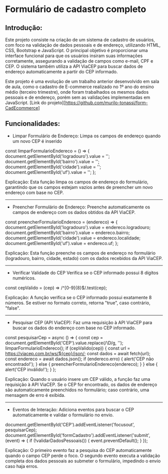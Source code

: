 # Formulário de cadastro completo

## Introdução:

Este projeto consiste na criação de um sistema de cadastro de usuários, com foco na validação de dados pessoais e de endereço, utilizando HTML, CSS, Bootstrap e JavaScript. O principal objetivo é proporcionar uma interface funcional para que os usuários insiram suas informações corretamente, assegurando a validação de campos como e-mail, CPF e CEP. O sistema também utiliza a API ViaCEP para buscar dados de endereço automaticamente a partir do CEP informado.

Este projeto é uma evolução de um trabalho anterior desenvolvido em sala de aula, como o cadastro de E-commerce realizado no 1º ano do ensino médio (terceiro trimestre), onde foram trabalhados os mesmos dados pessoais e de endereço, porém sem as validações implementadas em JavaScript. [Link do projeto][https://github.com/murilo-tonassi/form-CadEcommerce]

## Funcionalidades:

- Limpar Formulário de Endereço: Limpa os campos de endereço quando um novo CEP é inserido

const limparFormularioEndereco = () => {
    document.getElementById('logradouro').value = '';
    document.getElementById('bairro').value = '';
    document.getElementById('cidade').value = '';
    document.getElementById('uf').value = '';
};

Explicação: Esta função limpa os campos de endereço do formulário, garantindo que os campos estejam vazios antes de preencher um novo endereço com base no CEP.
<hr>

- Preencher Formulário de Endereço: Preenche automaticamente os campos de endereço com os dados obtidos da API ViaCEP.

const preencherFormularioEndereco = (endereco) => {
    document.getElementById('logradouro').value = endereco.logradouro;
    document.getElementById('bairro').value = endereco.bairro;
    document.getElementById('cidade').value = endereco.localidade;
    document.getElementById('uf').value = endereco.uf;
};

Explicação: Esta função preenche os campos de endereço no formulário (logradouro, bairro, cidade, estado) com os dados recebidos da API ViaCEP.
<hr>

- Verificar Validade do CEP Verifica se o CEP informado possui 8 dígitos numéricos.

const cepValido = (cep) => /^[0-9]{8}$/.test(cep);

Explicação: A função verifica se o CEP informado possui exatamente 8 números. Se estiver no formato correto, retorna "true", caso contrário, "false".
<hr>

- Pesquisar CEP (API ViaCEP): Faz uma requisição à API ViaCEP para buscar os dados do endereço com base no CEP informado.

const pesquisarCep = async () => {
    const cep = document.getElementById('CEP').value.replace(/\D/g, '');
    limparFormularioEndereco();
    if (cepValido(cep)) {
        const url = https://viacep.com.br/ws/${cep}/json/;
        const dados = await fetch(url);
        const endereco = await dados.json();
        if (endereco.erro) {
            alert('CEP não encontrado!');
        } else {
            preencherFormularioEndereco(endereco);
        }
    } else {
        alert('CEP inválido!');
    }
};

Explicação: Quando o usuário insere um CEP válido, a função faz uma requisição à API ViaCEP. Se o CEP for encontrado, os dados de endereço são automaticamente preenchidos no formulário; caso contrário, uma mensagem de erro é exibida.
<hr>

- Eventos de Interação: Adiciona eventos para buscar o CEP automaticamente e validar o formulário no envio.

document.getElementById('CEP').addEventListener('focusout', pesquisarCep);
document.getElementById('formCadastro').addEventListener('submit', (event) => {
    if (!validarDadosPessoais()) {
        event.preventDefault();
    }
});

Explicação: O primeiro evento faz a pesquisa do CEP automaticamente quando o campo CEP perde o foco. O segundo evento executa a validação completa dos dados pessoais ao submeter o formulário, impedindo o envio caso haja erros.